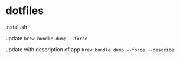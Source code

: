 # dotfiles

install.sh

update
`brew bundle dump --force`

update with description of app
`brew bundle dump --force --describe`